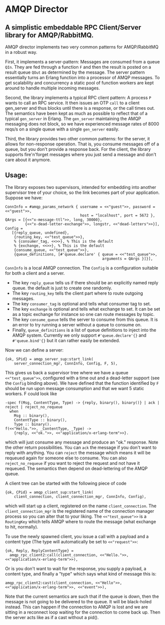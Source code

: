 # AMQP Director
## A simplistic embeddable RPC Client/Server library for AMQP/RabbitMQ.

AMQP director implements two very common patterns for AMQP/RabbitMQ in a robust way.

First, it implements a server-pattern: Messages are consumed from a queue `QIn`.
They are fed through a function `F` and then the result is posted on a result queue
`QOut` as determined by the message. The server pattern essentially turns an Erlang
function into a processor of AMQP messages. To get scalability and concurrency a static pool of
function workers are kept around to handle multiple incoming messages.

Second, the library implements a typical RPC client pattern: A process `P` wants to call an RPC
service. It then issues an OTP `call` to a client gen_server and thus blocks until there is a
response, or the call times out. The semantics have been kept as much as possible to reflect
that of a typical `gen_server` in Erlang. The `gen_server` maintaining the AMQP messaging does
not block, so we have experienced message rates of 8000 reqs/s on a single queue with a single
`gen_server` easily.

Third, the library provides two other common patterns: for the server, it allows for non-response
operation. That is, you consume messages off of a queue, but you don't provide a response back.
For the client, the library supports fire'n'forget messages where you just send a message and
don't care about it anymore.

## Usage:

The library exposes two supervisors, intended for embedding into another supervisor tree of your
choice, so the link becomes part of your application. Suppose we have:

	ConnInfo = #amqp_params_network { username = <<"guest">>, password = <<"guest">>,
		                              host = "localhost", port = 5672 },
    QArgs = [{<<"x-message-ttl">>, long, 30000},
             {<<"x-dead-letter-exchange">>, longstr, <<"dead-letters">>}],
    Config =
       [{reply_queue, undefined},
        {routing_key, <<"test_queue">>},
        % {consumer_tag, <<>>}, % This is the default
        % {exchange, <<>>}, % This is the default
        {consume_queue, <<"test_queue">>},
        {queue_definitions, [#'queue.declare' { queue = <<"test_queue">>,
                                                arguments = QArgs }]}],

`ConnInfo` is a local AMQP connection. The `Config` is a configuration suitable for
both a client and a server.

* The key `reply_queue` tells us if there should be an explicitly named reply queue.
  the default is just to create one randomly.
* The key `routing_key` tells the client part where to route outgoing messages.
* The key `consumer_tag` is optional and tells what consumer tag to set.
* The key `exchange` is optional and tells what exchange to set. It can be set as a
  topic exchange for instance so one can route messages by topic.
* The key `consume_queue` tells the server to consume from this queue. It is an error
  to try running a server without a queue to consume on.
* Finally, `queue_definitions` is a list of queue definitions to inject into the AMQP
  system. Currently we only support `#'queue.declare'{}` and `#'queue.bind'{}` but it
  can rather easily be extended.

Now we can define a server:
			                                  
	{ok, SPid} = amqp_server_sup:start_link(
	    server_connection_mgr, ConnInfo, Config, F, 5),

This gives us back a supervisor tree where we have a queue `<<"test_queue">>`, configured
with a time out and a dead-letter support (see the `Config` binding above). We have defined that
the function identified by `F` should be run upon message consumption and that we want 5 static
workers. F could look like

	-spec f(Msg, ContentType, Type) -> {reply, binary(), binary()} | ack | reject | reject_no_requeue
	  when
	    Msg :: binary(),
	    ContentType :: binary(),
	    Type :: binary().
	f(<<"Hello.">>, _ContentType, _Type) ->
	    {reply, <<"ok.">>, <<"application/x-erlang-term">>}.

which will just consume any message and produce an "ok." response. Note the other return possibilities.
You can `ack` the message if you don't want to reply with anything. You can `reject` the message which
means it will be requeued again for someone else to consume. You can also `reject_no_requeue` if you
want to reject the request and not have it requeued. The semantics then depend on dead-lettering of the
AMQP queue.

A client tree can be started with the following piece of code

    
	{ok, CPid} = amqp_client_sup:start_link(
	    client_connection, client_connection_mgr, ConnInfo, Config),

which will start up a client, registered on the name `client_connection`. The `client_connection_mgr`
is the registered name of the connection manager process so you can alter that to your liking. The
`<<"test_queue">>` is a `RoutingKey` which tells AMQP where to route the message (what exchange to hit,
normally).

To use the newly spawned client, you issue a call with a payload and a content type (The type will
automatically be set to `<<"request">>`:

	{ok, Reply, ReplyContentType} =
	  amqp_rpc_client2:call(client_connection, <<"Hello.">>, <<"application/x-erlang-term">>),

Or is you don't want to wait for the response, you supply a payload, a content type, and finally
a "type" which says what kind of message this is:

	amqp_rpc_client2:cast(client_connection, <<"Hello">>, <<"application/x-erlang-term">>, <<"event">>),

Note that the current semantics are such that if the queue is down, then the
message is not going to be delivered to the queue. It will be black-holed instead.
This can happen if the connection to AMQP is lost and we are sitting in a reconnect
loop waiting for the connection to come back up. Then the server acts like as if
a cast without a pid().